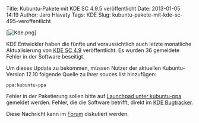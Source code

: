 Title: Kubuntu-Pakete mit KDE SC 4.9.5 veröffentlicht
Date: 2013-01-05 14:19
Author: Jaro Hlavaty
Tags: KDE
Slug: kubuntu-pakete-mit-kde-sc-495-veroffentlicht

[![Kde.png](http://wiki.kubuntu-de.org/images/thumb/Kde.png/50px-Kde.png)]


KDE Entwickler haben die fünfte und voraussichtlich auch letzte
monatliche Aktualisierung von [KDE SC
4.9](http://kde.org/announcements/announce-4.9.5.php) veröffentlicht. Es
wurden 36 gemeldete Fehler in der Software beseitigt.


<!--break--><!--break-->

Um dieses Update zu bekommen, müssen Nutzer der aktuellen
Kubuntu-Version 12.10 folgende Quelle zu ihrer souces.list hinzufügen:


``` {.shell}
ppa:kubuntu-ppa
```

Fehler in der Paketierung sollen bitte auf [Launchpad unter
kubuntu-ppa](https://bugs.launchpad.net/kubuntu-ppa) gemeldet werden.
Fehler, die die Software betrifft, direkt im [KDE
Bugtracker](http://bugs.kde.org/).


Diese Nachricht kann im
[Forum](http://forum.kubuntu-de.org/index.php?board=1.0) diskutiert
werden.



